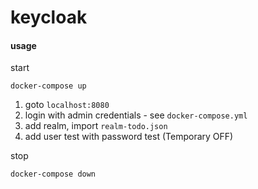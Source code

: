# keycloak

#### usage

start
```  
docker-compose up
```

1. goto ```localhost:8080```
1. login with admin credentials - see ```docker-compose.yml```
1. add realm, import ```realm-todo.json```
1. add user test with password test (Temporary OFF)

stop
```  
docker-compose down
```
